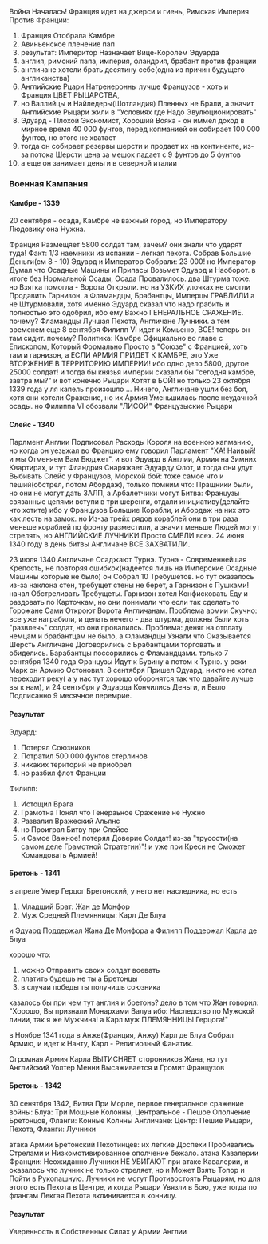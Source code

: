 Война Началась! Франция идет на джерси и гиень,
Римская Империя Против Франции:

1. Франция Отобрала Камбре
2. Авиньенское пленение пап
3. результат: Империтор Назначает Вице-Королем Эдуарда
4. англия, римский папа, империя, фландрия, брабант против франции
5. англичане хотели брать десятину себе(одна из причин будущего англиканства)
6. Английские Рцари Натренеронны лучше Французов - хоть и Франция ЦВЕТ РЫЦАРСТВА,
7. но Валлийцы и Найледеры(Шотландия) Пленных не Брали, а значит Английские Рыцари жили в "Условиях где Надо Эвулюционировать"
8. Эдуард - Плохой Экономист, Хороший Вояка - он иммел доход в мирное время 40 000 фунтов, перед копманией он собирает 100 000 фунтов, но этого не хватает
9. тогда он собирает резервы шерсти и продает их на континенте, из-за потока Шерсти цена за мешок падает с 9 фунтов до 5 фунтов
10. а еще он занимает деньги в северной италии

### Военная Кампания

#### Камбре - 1339

20 сентября - осада, Камбре не важный город, но Императору Людовику она Нужна.

Франция Размещяет 5800 солдат там, зачем? они знали что ударят туда!
Факт: 1/3 наемники из испании - легкая пехота.
Собрав Большие Деньги(см 8 - 10) Эдуард и Император Собрали: 23 000!
но Император Думал что Осадные Машины и Припасы Возьмет Эдуард и Наоборот.
в итоге без Нормальной Осады, Осада Провалилось.
два Штурма тоже.
но Взятка помогла - Ворота Открыли.
но на УЗКИХ улочках не смогли Продавить Гарнизон.
а Фламандцы, Брабантцы, Имперцы ГРАБЛИЛИ а не Штурмовали, хотя именно Эдуард сказал что надо грабить и полностью это одобрил, ибо ему Важно ГЕНЕРАЛЬНОЕ СРАЖЕНИЕ.
почему? Фламандцы Лучшая Пехота, Англичане Лучники.
а тем временем еще 8 сентября Филипп VI идет к Комьеню, ВСЕ! теперь он там сидит.
почему? Политика: Камбре Официально во главе с Епископом, Который Формально Просто в "Союзе" с Францией, хоть там и гарнизон,
а ЕСЛИ АРМИЯ ПРИДЕТ К КАМБРЕ, это Уже ВТОРЖЕНИЕ В ТЕРРИТОРИЮ ИМПЕРИИ! ибо одно дело 5800, другое 25000 солдат!
и тогда бы князья империи сказали бы "сегодня камбре, завтра мы?"
и вот конечно Рыцари Хотят в БОЙ!
но только 23 октября 1339 года у ля капель произошло ... Ничего, Англичане ушли без боя, хотя они хотели Сражение, но их Армия Уменьшилась после неудачной осады.
но Филиппа VI обозвали "ЛИСОЙ" Французыские Рыцари

#### Слейс - 1340

Парлмент Англии Подписовал Расходы Короля на военною капманию, но когда он уезьжал во Францию ему говорил Парламент "ХА! Наивый! и мы Отменяем Вам Бюджет".
и вот Эдуард в Англии, Армия на Зимних Квартирах, и тут Фландрия Снаряжает Эдуарду Флот, и тогда они удут Выбивать Слейс у Французов,
Морской бой: тоже самое что и пеший(обстрел, потом Абордаж), только помним что: Пращники были, но они не могут дать ЗАЛП, а Арбалетчики могут
Битва:
Французы связанные цепями вступи в три шеренги, отдали инициативу(делайте что хотите) ибо у Французов Большие Корабли, и Абордаж на них это как лесть на замок.
но Из-за трейх рядов кораблей они в три раза меньше кораблей по фронту разместили, а значит меньше Людей могут стрелять, но АНГЛИЙСКИЕ ЛУЧНИКИ Просто СМЕЛИ всех.
24 июня 1340 году в день битвы Англичане ВСЕ ЗАХВАТИЛИ.

23 июля 1340 Англичане Осаджают Турнэ.
Турнэ - Современнейшая Крепость, не повторяя ошибкок(надеется лишь на Имперские Осадные Машины которые не было) он Собрал 10 Требушетов.
но тут оказалось из-за наклона стен, требущет стены не берет, а Гарнизон с Пушками! начал Обстреливать Требущеты.
Гарнизон хотел Конфисковать Еду и раздовать по Карточкам, но они понимали что если так сделать то Горожане Сами Откроют Ворота Англичанам.
Проблема армии Скучно: все уже награбили, и делать нечего - два штурма, должны были хоть "развлечь" солдат, но они провалилсь.
Проблема: деняг на отплату немцам и брабантцам не было, а Фламандцы Узнали что Оказывается Шерсть Англичане Договорились с Брабантцами торговать и обиделись.
Барабантцы поссорились с Фламандцами.
только 7 сентября 1340 года Французы Идут к Бувину а потом к Турнэ. у реки Марк он Армию Остоновил. 8 сентября Пришел Эдуард.
никто не хотел переходит реку( а у нас тут хорошо оборонятся,так что давайте лучше вы к нам),
и 24 сентября у Эдуарда Кончились Деньги, и Было Подписанно 9 месячное перемрие.

#### Результат

Эдуард:

1. Потерял Союзников
2. Потратил 500 000 фунтов стерлинов
3. никаких територий не приобрел
4. но разбил флот Франции

Филипп:

1. Истощил Врага
2. Грамотна Понял что Генераьное Сражение не Нужно
3. Развалил Вражеский Альянс
4. но Проиграл Битву при Слейсе
5. и Самое Важное! потерял Доверие Солдат! из-за "трусости(на самом деле Грамотной Стратегии)"! и уже при Креси не Сможет Командовать Армией!

#### Бретонь - 1341

в апреле Умер Герцог Бретонский, у него нет наследника, но есть

1. Младший Брат: Жан де Монфор
2. Муж Средней Племянницы: Карл Де Блуа

и Эдуард Поддержал Жана Де Монфора
а Филипп Поддержал Карла де Блуа

хорошо что:

1. можно Отправить своих солдат воевать
2. платить будешь не ты а Бретонцы
3. в случаи победы ты получишь союзника

казалось бы при чем тут англия и бретонь?
дело в том что Жан говорил: "Хорошо, Вы признали Монархами Валуа ибо: Наследство по Мужской линии, так я же Мужчина! а Карл муж ПЛЕМЯННИЦЫ Герцога!"

в Ноябре 1341 года в Анже(Франция, Анжу) Карл де Блуа Собрал Армию, и идет к Нанту, Карл - Религиозный Фанатик.

Огромная Армия Карла ВЫТИСНЯЕТ сторонников Жана, но тут Английский Уолтер Менни Высаживается и Громит Французов

#### Бретонь - 1342

30 сенятбря 1342, Битва При Морле, первое генеральное сражение войны:
Блуа: Три Мощные Колонны, Центральное - Пешое Ополчение Бретонцов, Фланги: Конные Колнны
Англичане: Центр: Пешие Рыцари, Пехота, Фланги: Лучники

атака Армии Бретонский Пехотинцев:
их легкие Доспехи Пробивались Стрелами и Низкомотивированное ополчение бежало.
атака Кавалерии Франции:
Неожиданно Лучники НЕ УБИГАЮТ при атаке Кавалерии, и оказалось что лучник не только стреляет, но и Может Взять Топор и Пойти в Рукопашную.
Лучники не могут Противостоять Рыцарям, но для этого есть Пехота в Центре, и когда Рыцари Увязли в Бою, уже тогда по флангам Лекгая Пехота вклинивается в конницу.

#### Результат

Уверенность в Собственных Силах у Армии Англии
